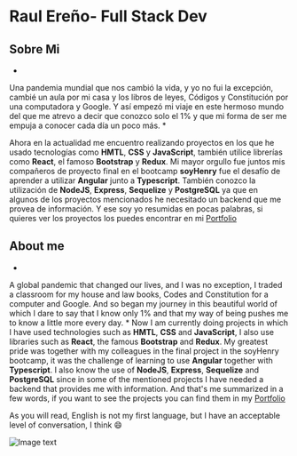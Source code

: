 # Raul Ereño- Full Stack Dev

## Sobre Mi
*
Una pandemia mundial que nos cambió la vida, y yo no fui la excepción, cambié un aula por mi casa y los libros de leyes, Códigos y Constitución por una computadora y Google. Y así empezó mi viaje en este hermoso mundo del que me atrevo a decir que conozco solo el 1% y que mi forma de ser me empuja a conocer cada día un poco más.
*

Ahora en la actualidad me encuentro realizando proyectos en los que he usado tecnologías como **HMTL**, **CSS** y **JavaScript**, también utilice librerías como **React**, el famoso **Bootstrap** y **Redux**. Mi mayor orgullo fue juntos mis compañeros de proyecto final en el bootcamp **soyHenry** fue el desafío de aprender a utilizar **Angular** junto a **Typescript**. También conozco la utilización de **NodeJS**, **Express**, **Sequelize** y **PostgreSQL** ya que en algunos de los proyectos mencionados he necesitado un backend que me provea de información.
Y ese soy yo resumidas en pocas palabras, si quieres ver los proyectos los puedes encontrar en mi [Portfolio](https://ereno-raul-dev.netlify.app/)

## About me
*
A global pandemic that changed our lives, and I was no exception, I traded a classroom for my house and law books, Codes and Constitution for a computer and Google. And so began my journey in this beautiful world of which I dare to say that I know only 1% and that my way of being pushes me to know a little more every day.
*
Now I am currently doing projects in which I have used technologies such as **HMTL**, **CSS** and **JavaScript**, I also use libraries such as **React**, the famous **Bootstrap** and **Redux**. My greatest pride was together with my colleagues in the final project in the soyHenry bootcamp, it was the challenge of learning to use **Angular** together with **Typescript**. I also know the use of **NodeJS**, **Express**, **Sequelize** and **PostgreSQL** since in some of the mentioned projects I have needed a backend that provides me with information.
And that's me summarized in a few words, if you want to see the projects you can find them in my [Portfolio](https://ereno-raul-dev.netlify.app/)

As you will read, English is not my first language, but I have an acceptable level of conversation, I think 😄

![Image text](https://miro.medium.com/max/720/1*sUI4nkPfH0wevBQMb29cnQ.webp)
